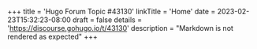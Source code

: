 +++
title = 'Hugo Forum Topic #43130'
linkTitle = 'Home'
date = 2023-02-23T15:32:23-08:00
draft = false
details = 'https://discourse.gohugo.io/t/43130'
description = "Markdown is not rendered as expected"
+++
